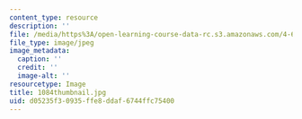 ```yaml
---
content_type: resource
description: ''
file: /media/https%3A/open-learning-course-data-rc.s3.amazonaws.com/4-614-religious-architecture-and-islamic-cultures-fall-2002/d05235f30935ffe8ddaf6744ffc75400_1084thumbnail.jpg
file_type: image/jpeg
image_metadata:
  caption: ''
  credit: ''
  image-alt: ''
resourcetype: Image
title: 1084thumbnail.jpg
uid: d05235f3-0935-ffe8-ddaf-6744ffc75400
---
```

